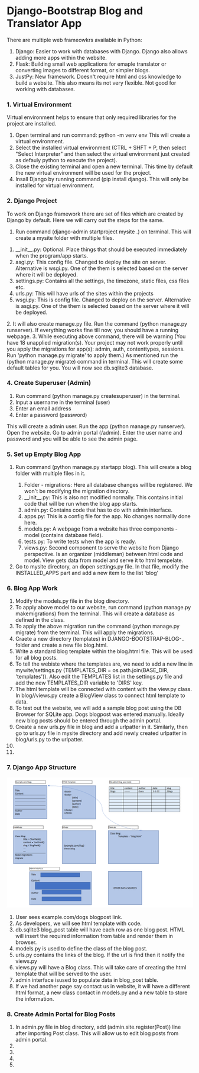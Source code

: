 # Django-Bootstrap Blog and Translator App

There are multiple web frameowkrs available in Python:
1. Django: Easier to work with databases with Django. Django also allows adding more apps within the website.
2. Flask: Building small web applications for emaple translator or converting images to different format, or simpler blogs.
3. JustPy: New framework. Doesn't require html and css knowledge to build a website. This also means its not very flexible. Not good for working with databases. 


<h3><a id="venv">1. Virtual Environment</a></h3>

Virtual environment helps to ensure that only required libraries for the project are installed. 

1. Open terminal and run command: python -m venv env This will create a virtual environment.
2. Select the installed virtual environment (CTRL + SHFT + P, then select "Select Interpreter" and then select the virtual environment just created as defauly python to execute the project).
3. Close the existing terminal and open a new terminal. This time by default the new virtual environment will be used for the project.
4. Insall Django by running command (pip install django). This will only be installed for virtual environment.


<h3><a id="djangoproject">2. Django Project</a></h3>

To work on Django framework there are set of files which are created by Django by default. Here we will carry out the steps for the same.

1. Run command (django-admin startproject mysite .) on terminal. This will create a mysite folder with multiple files. 
<ol>
<li>__init__.py: Optional. Place things that should be executed immediately when the program/app starts.</li>
<li>asgi.py: This config file. Changed to deploy the site on server. Alternative is wsgi.py. One of the them is selected based on the server where it will be deployed.</li>
<li>settings.py: Contains all the settings, the timezone, static files, css files etc.</li>
<li>urls.py: This will have urls of the sites within the projects </li>
<li>wsgi.py: This is config file. Changed to deploy on the server. Alternative is asgi.py. One of the them is selected based on the server where it will be deployed.</li>
</ol>
2. It will also create manage.py file. Run the command (python manage.py runserver). If everything works fine till now, you should have a running webpage.
3. While executing above command, there will be warning (You have 18 unapplied migration(s). Your project may not work properly until you apply the migrations for app(s): admin, auth, contenttypes, sessions. Run 'python manage.py migrate' to apply them.) As mentioned run the (python manage.py migrate) command in terminal. This will create some default tables for you. You will now see db.sqlite3 database.


<h3><a id="superuser">4. Create Superuser (Admin)</a></h3>

1. Run command (python manage.py createsuperuser) in the terminal. 
2. Input a username in the terminal (user)
3. Enter an email address
4. Enter a password (password)

This will create a admin user. Run the app (python manage.py runserver). Open the website. Go to admin portal (/admin). Enter the user name and password and you will be able to see the admin page.


<h3><a id="emptyblogapp">5. Set up Empty Blog App</a></h3>

<ol><li>Run command (python manage.py startapp blog). This will create a blog folder with multiple files in it.</li><ol>
<li>Folder - migrations: Here all database changes will be registered. We won't be modifying the migration directory.</li>
<li>__init__.py: This is also not modified normally. This contains initial code that will be run when the blog app starts.</li>
<li>admin.py: Contains code that has to do with admin interface. </li>
<li>apps.py: This is a config file for the app. No changes normallly done here.</li>
<li>models.py: A webpage from a website has three components - model (contains database field).</li>
<li>tests.py: To write tests when the app is ready.</li>
<li>views.py: Second component to serve the website from Django perspective. Is an organizer (middleman) between html code and model. View gets data from model and serve it to html tempelate.</li>
</ol>
<li>Go to mysite directory, an dopen settings.py file. In that file, modify the INSTALLED_APPS part and add a new item to the list 'blog'</li>
</ol>

<h3><a id="blogappwork">6. Blog App Work</a></h3>

<ol>
<li>Modify the models.py file in the blog directory.</li>
<li>To apply above model to our website, run command (python manage.py makemigrations) from the terminal. This will create a database as defined in the class.</li>
<li>To apply the above migration run the command (python manage.py migrate) from the terminal. This will apply the migrations.</li>
<li>Craete a new directory (templates) in DJANGO-BOOTSTRAP-BLOG-.. folder and create a new file blog.html.</li>
<li>Write a standard blog template within the blog.html file. This will be used for all blog posts.</li>
<li>To tell the webiste where the templates are, we need to add a new line in mywite/settings.py (TEMPLATES_DIR = os.path.join(BASE_DIR, 'templates')). Also edit the TEMPLATES list in the settings.py file and add the new TEMPLATES_DIR variable to 'DIRS' key.</li>
<li>The html template will be connected with content with the view.py class. In blog//views.py create a BlogView class to connect html template to data.</li>
<li>To test out the website, we will add a sample blog post using the DB Browser for SQLite app. Dogs blogpost was entered manually. Ideally new blog posts should be entered through the admin portal.</li>
<li>Create a new urls.py file in blog and add a urlpatter in it. Similarly, then go to urls.py file in mysite directory and add newly created urlpatter in blog/urls.py to the urlpatter.</li>
<li></li>
<li></li>
</ol>

<h3><a id="djangoappstructure">7. Django App Structure</a></h3>

<img src="./images/djangoapp_structure.png" alt="Django App Structure"/>

<ol>
<li>User sees example.com/dogs blogpost link.</li>
<li>As developers, we will see html template with code.</li>
<li>db.sqlite3 blog_post table will have each row as one blog post. HTML will insert the required information from table and render them in browser. </li>
<li>models.py is used to define the class of the blog post.</li>
<li>urls.py contains the links of the blog. If the url is find then it notify the views.py</li>
<li>views.py will have a Blog class. This will take care of creating the html template that will be served to the user.</li>
<li>admin interface isused to populate data in blog_post table.</li>
<li>If we had another page say contact us in website, it will have a different html format, a new class contact in models.py and a new table to store the information.</li>
</ol>


<h3><a id="createadminportal">8. Create Admin Portal for Blog Posts</a></h3>

<ol>
<li>In admin.py file in blog directory, add (admin.site.register(Post)) line after importing Post class. This will allow us to edit blog posts from admin portal.</li>
<li></li>
<li></li>
<li></li>
<li></li>

</ol>
